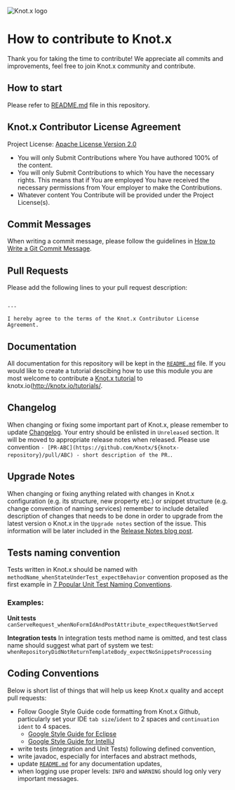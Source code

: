 ![Knot.x logo](http://knotx.io/img/logo-knotx.png)

# How to contribute to Knot.x
Thank you for taking the time to contribute!
We appreciate all commits and improvements, feel free to join Knot.x community and contribute.

## How to start
Please refer to [README.md](README.md) file in this repository.

## Knot.x Contributor License Agreement
Project License: [Apache License Version 2.0](https://www.apache.org/licenses/LICENSE-2.0)
- You will only Submit Contributions where You have authored 100% of the content.
- You will only Submit Contributions to which You have the necessary rights. This means that if You are employed You have received the necessary permissions from Your employer to make the Contributions.
- Whatever content You Contribute will be provided under the Project License(s).

## Commit Messages
When writing a commit message, please follow the guidelines in [How to Write a Git Commit Message](http://chris.beams.io/posts/git-commit/).

## Pull Requests
Please add the following lines to your pull request description:

```

---

I hereby agree to the terms of the Knot.x Contributor License Agreement.
```

## Documentation
All documentation for this repository will be kept in the [`README.md`](README.md) file. If you would like to create a tutorial descibing how to use this module you are most welcome to contribute a [Knot.x tutorial](https://github.com/Knotx/knotx-website#tutorials) to knotx.io(http://knotx.io/tutorials/.

## Changelog
When changing or fixing some important part of Knot.x, please remember to update [Changelog](CHANGELOG.md).
Your entry should be enlisted in `Unreleased` section. It will be moved to appropriate release notes when released.
Please use convention `- [PR-ABC](https://github.com/Knotx/${knotx-repository}/pull/ABC) - short description of the PR.`.

## Upgrade Notes
When changing or fixing anything related with changes in Knot.x configuration (e.g. its structure, new property etc.) or
snippet structure (e.g. change convention of naming services) remember to include detailed description of changes that needs to be done in order to upgrade from the latest version o Knot.x in the `Upgrade notes` section of the issue.
This information will be later included in the [Release Notes blog post](http://knotx.io/blog/).

## Tests naming convention
Tests written in Knot.x should be named with `methodName_whenStateUnderTest_expectBehavior` convention proposed as the first example in [7 Popular Unit Test Naming Conventions](https://dzone.com/articles/7-popular-unit-test-naming).

### Examples:
**Unit tests**
`canServeRequest_whenNoFormIdAndPostAttribute_expectRequestNotServed`

**Integration tests**
In integration tests method name is omitted, and test class name should suggest what part of system we test:
`whenRepositoryDidNotReturnTemplateBody_expectNoSnippetsProcessing`

## Coding Conventions
Below is short list of things that will help us keep Knot.x quality and accept pull requests:
- Follow Google Style Guide code formatting from Knot.x Github, particularly set your IDE `tab size`/`ident` to 2 spaces and `continuation ident` to 4 spaces.
  - [Google Style Guide for Eclipse](https://raw.githubusercontent.com/google/styleguide/gh-pages/eclipse-java-google-style.xml)
  - [Google Style Guide for IntelliJ](https://raw.githubusercontent.com/google/styleguide/gh-pages/intellij-java-google-style.xml)
- write tests (integration and Unit Tests) following defined convention,
- write javadoc, especially for interfaces and abstract methods,
- update [`README.md`](README.md) for any documentation updates,
- when logging use proper levels: `INFO` and `WARNING` should log only very important messages.
